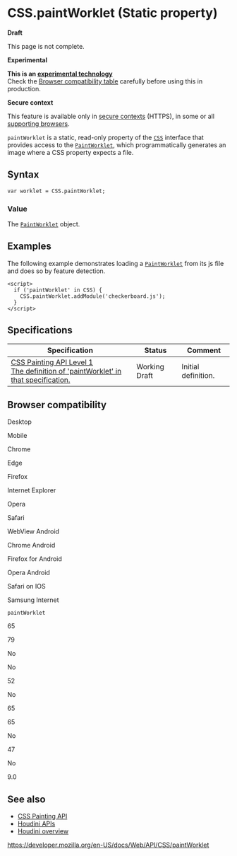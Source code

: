 # CSS.paintWorklet (Static property)

**Draft**

This page is not complete.

**Experimental**

**This is an [experimental technology](https://developer.mozilla.org/en-US/docs/MDN/Guidelines/Conventions_definitions#experimental)**  
Check the [Browser compatibility table](#browser_compatibility) carefully before using this in production.

**Secure context**

This feature is available only in [secure contexts](https://developer.mozilla.org/en-US/docs/Web/Security/Secure_Contexts) (HTTPS), in some or all [supporting browsers](#browser_compatibility).

`paintWorklet` is a static, read-only property of the [`CSS`](../css) interface that provides access to the [`PaintWorklet`](../paintworklet), which programmatically generates an image where a CSS property expects a file.

## Syntax

    var worklet = CSS.paintWorklet;

### Value

The [`PaintWorklet`](../paintworklet) object.

## Examples

The following example demonstrates loading a [`PaintWorklet`](../paintworklet) from its js file and does so by feature detection.

    <script>
      if ('paintWorklet' in CSS) {
        CSS.paintWorklet.addModule('checkerboard.js');
      }
    </script>

## Specifications

<table><thead><tr class="header"><th>Specification</th><th>Status</th><th>Comment</th></tr></thead><tbody><tr class="odd"><td><a href="https://drafts.css-houdini.org/css-paint-api-1/#dom-css-paintworklet">CSS Painting API Level 1<br />
<span class="small">The definition of 'paintWorklet' in that specification.</span></a></td><td><span class="spec-wd">Working Draft</span></td><td>Initial definition.</td></tr></tbody></table>

## Browser compatibility

Desktop

Mobile

Chrome

Edge

Firefox

Internet Explorer

Opera

Safari

WebView Android

Chrome Android

Firefox for Android

Opera Android

Safari on IOS

Samsung Internet

`paintWorklet`

65

79

No

No

52

No

65

65

No

47

No

9.0

## See also

- [CSS Painting API](../css_painting_api)
- [Houdini APIs](https://developer.mozilla.org/en-US/docs/Web/Houdini)
- [Houdini overview](https://developer.mozilla.org/en-US/docs/Web/Houdini/learn)

<a href="https://developer.mozilla.org/en-US/docs/Web/API/CSS/paintWorklet" class="_attribution-link">https://developer.mozilla.org/en-US/docs/Web/API/CSS/paintWorklet</a>
